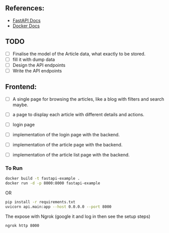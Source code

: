 ## References:

- [FastAPI Docs](https://fastapi.tiangolo.com/)
- [Docker Docs](https://docs.docker.com/)

## TODO
- [ ] Finalise the model of the Article data, what exactly to be stored.
- [ ] fill it with dump data
- [ ] Design the API endpoints
- [ ] Write the API endpoints

## Frontend:
- [ ] A single page for browsing the articles, like a blog with filters and search maybe.
- [ ] a page to display each article with different details and actions.
- [ ] login page
- [ ] implementation of the login page with the backend.
- [ ] implementation of the article page with the backend.
- [ ] implementation of the article list page with the backend.


### To Run

```bash
docker build -t fastapi-example .
docker run -d -p 8000:8000 fastapi-example
```

OR

```bash
pip install -r requirements.txt
uvicorn api.main:app --host 0.0.0.0 --port 8000
```

The expose with Ngrok (google it and log in then see the setup steps)

```bash
ngrok http 8000
```